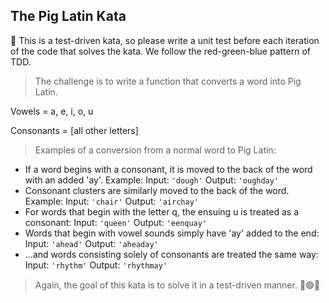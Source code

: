 ## The Pig Latin Kata ##
🚨 This is a test-driven kata, so please write a unit test before each iteration of the code that solves the kata.
We follow the red-green-blue pattern of TDD.

> The challenge is to write a function that converts a word into Pig Latin.

Vowels = a, e, i, o, u

Consonants = [all other letters]

> Examples of a conversion from a normal word to Pig Latin:
- If a word begins with a consonant, it is moved to the back of the word with an added 'ay'. Example:
  Input: `'dough'` Output: `'oughday'`
- Consonant clusters are similarly moved to the back of the word. Example:
  Input: `'chair'` Output: `'airchay'`
- For words that begin with the letter q, the ensuing u is treated as a consonant:
  Input: `'queen'` Output: `'eenquay'`
- Words that begin with vowel sounds simply have 'ay' added to the end:
  Input: `'ahead'` Output: `'aheaday'`
- ...and words consisting solely of consonants are treated the same way:
  Input: `'rhythm'` Output: `'rhythmay'`


> Again, the goal of this kata is to solve it in a test-driven manner. 🔴🟢🔵
